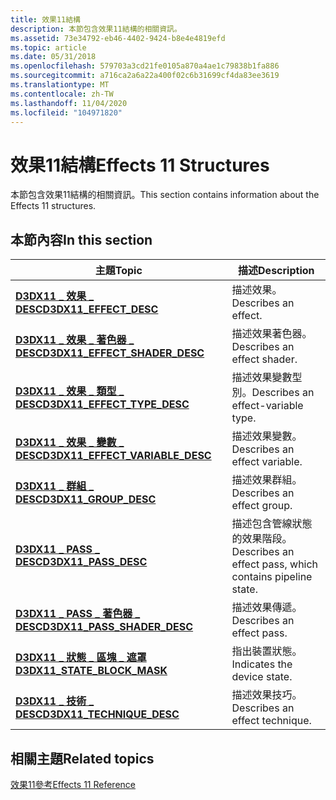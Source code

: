 ```yaml
---
title: 效果11結構
description: 本節包含效果11結構的相關資訊。
ms.assetid: 73e34792-eb46-4402-9424-b8e4e4819efd
ms.topic: article
ms.date: 05/31/2018
ms.openlocfilehash: 579703a3cd21fe0105a870a4ae1c79838b1fa886
ms.sourcegitcommit: a716ca2a6a22a400f02c6b31699cf4da83ee3619
ms.translationtype: MT
ms.contentlocale: zh-TW
ms.lasthandoff: 11/04/2020
ms.locfileid: "104971820"
---
```

# <a name="effects-11-structures"></a><span data-ttu-id="e63a4-103">效果11結構</span><span class="sxs-lookup"><span data-stu-id="e63a4-103">Effects 11 Structures</span></span>

<span data-ttu-id="e63a4-104">本節包含效果11結構的相關資訊。</span><span class="sxs-lookup"><span data-stu-id="e63a4-104">This section contains information about the Effects 11 structures.</span></span>


## <a name="in-this-section"></a><span data-ttu-id="e63a4-105">本節內容</span><span class="sxs-lookup"><span data-stu-id="e63a4-105">In this section</span></span>



| <span data-ttu-id="e63a4-106">主題</span><span class="sxs-lookup"><span data-stu-id="e63a4-106">Topic</span></span>                                                                            | <span data-ttu-id="e63a4-107">描述</span><span class="sxs-lookup"><span data-stu-id="e63a4-107">Description</span></span>                                                         |
|----------------------------------------------------------------------------------|---------------------------------------------------------------------|
| [<span data-ttu-id="e63a4-108">**D3DX11 \_ 效果 \_ DESC**</span><span class="sxs-lookup"><span data-stu-id="e63a4-108">**D3DX11\_EFFECT\_DESC**</span></span>](d3dx11-effect-desc.md)<br/>                    | <span data-ttu-id="e63a4-109">描述效果。</span><span class="sxs-lookup"><span data-stu-id="e63a4-109">Describes an effect.</span></span><br/>                                     |
| [<span data-ttu-id="e63a4-110">**D3DX11 \_ 效果 \_ 著色器 \_ DESC**</span><span class="sxs-lookup"><span data-stu-id="e63a4-110">**D3DX11\_EFFECT\_SHADER\_DESC**</span></span>](d3dx11-effect-shader-desc.md)<br/>     | <span data-ttu-id="e63a4-111">描述效果著色器。</span><span class="sxs-lookup"><span data-stu-id="e63a4-111">Describes an effect shader.</span></span><br/>                              |
| [<span data-ttu-id="e63a4-112">**D3DX11 \_ 效果 \_ 類型 \_ DESC**</span><span class="sxs-lookup"><span data-stu-id="e63a4-112">**D3DX11\_EFFECT\_TYPE\_DESC**</span></span>](d3dx11-effect-type-desc.md)<br/>         | <span data-ttu-id="e63a4-113">描述效果變數型別。</span><span class="sxs-lookup"><span data-stu-id="e63a4-113">Describes an effect-variable type.</span></span><br/>                       |
| [<span data-ttu-id="e63a4-114">**D3DX11 \_ 效果 \_ 變數 \_ DESC**</span><span class="sxs-lookup"><span data-stu-id="e63a4-114">**D3DX11\_EFFECT\_VARIABLE\_DESC**</span></span>](d3dx11-effect-variable-desc.md)<br/> | <span data-ttu-id="e63a4-115">描述效果變數。</span><span class="sxs-lookup"><span data-stu-id="e63a4-115">Describes an effect variable.</span></span><br/>                            |
| [<span data-ttu-id="e63a4-116">**D3DX11 \_ 群組 \_ DESC**</span><span class="sxs-lookup"><span data-stu-id="e63a4-116">**D3DX11\_GROUP\_DESC**</span></span>](d3dx11-group-desc.md)<br/>                      | <span data-ttu-id="e63a4-117">描述效果群組。</span><span class="sxs-lookup"><span data-stu-id="e63a4-117">Describes an effect group.</span></span><br/>                               |
| [<span data-ttu-id="e63a4-118">**D3DX11 \_ PASS \_ DESC**</span><span class="sxs-lookup"><span data-stu-id="e63a4-118">**D3DX11\_PASS\_DESC**</span></span>](d3dx11-pass-desc.md)<br/>                        | <span data-ttu-id="e63a4-119">描述包含管線狀態的效果階段。</span><span class="sxs-lookup"><span data-stu-id="e63a4-119">Describes an effect pass, which contains pipeline state.</span></span><br/> |
| [<span data-ttu-id="e63a4-120">**D3DX11 \_ PASS \_ 著色器 \_ DESC**</span><span class="sxs-lookup"><span data-stu-id="e63a4-120">**D3DX11\_PASS\_SHADER\_DESC**</span></span>](d3dx11-pass-shader-desc.md)<br/>         | <span data-ttu-id="e63a4-121">描述效果傳遞。</span><span class="sxs-lookup"><span data-stu-id="e63a4-121">Describes an effect pass.</span></span><br/>                                |
| [<span data-ttu-id="e63a4-122">**D3DX11 \_ 狀態 \_ 區塊 \_ 遮罩**</span><span class="sxs-lookup"><span data-stu-id="e63a4-122">**D3DX11\_STATE\_BLOCK\_MASK**</span></span>](d3dx11-state-block-mask.md)<br/>         | <span data-ttu-id="e63a4-123">指出裝置狀態。</span><span class="sxs-lookup"><span data-stu-id="e63a4-123">Indicates the device state.</span></span><br/>                              |
| [<span data-ttu-id="e63a4-124">**D3DX11 \_ 技術 \_ DESC**</span><span class="sxs-lookup"><span data-stu-id="e63a4-124">**D3DX11\_TECHNIQUE\_DESC**</span></span>](d3dx11-technique-desc.md)<br/>              | <span data-ttu-id="e63a4-125">描述效果技巧。</span><span class="sxs-lookup"><span data-stu-id="e63a4-125">Describes an effect technique.</span></span><br/>                           |



 

## <a name="related-topics"></a><span data-ttu-id="e63a4-126">相關主題</span><span class="sxs-lookup"><span data-stu-id="e63a4-126">Related topics</span></span>

<dl> <dt>

[<span data-ttu-id="e63a4-127">效果11參考</span><span class="sxs-lookup"><span data-stu-id="e63a4-127">Effects 11 Reference</span></span>](d3d11-graphics-reference-effects11.md)
</dt> </dl>

 

 





